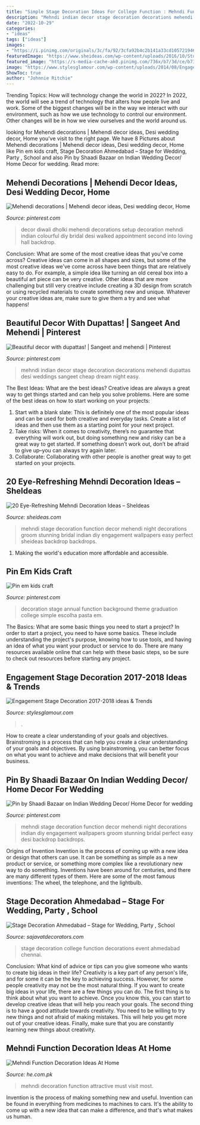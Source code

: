 ```yaml
---
title: "Simple Stage Decoration Ideas For College Function : Mehndi Function Decoration Ideas At Home"
description: "Mehndi indian decor stage decoration decorations mehendi dupattas desi weddings sangeet cheap dream night easy"
date: "2022-10-29"
categories:
- "ideas"
tags: ["ideas"]
images:
- "https://i.pinimg.com/originals/3c/fa/92/3cfa92b4c2b141a33cd1057219466471.jpg"
featuredImage: "https://www.sheideas.com/wp-content/uploads/2016/10/Stunning-Mehndi-Stage-for-Groom-and-Bridal.jpg"
featured_image: "https://s-media-cache-ak0.pinimg.com/736x/b7/3d/ce/b73dcef42f5d5db0d62bf400b84c312c.jpg"
image: "https://www.stylesglamour.com/wp-content/uploads/2014/08/Engagement-Stage-Decoration-ideas-57.jpg"
ShowToc: true
author: "Johnnie Ritchie"
---
```



Trending Topics: How will technology change the world in 2022?
In 2022, the world will see a trend of technology that alters how people live and work. Some of the biggest changes will be in the way we interact with our environment, such as how we use technology to control our environment. Other changes will be in how we view ourselves and the world around us.

	

		
looking for Mehendi decorations | Mehendi decor ideas, Desi wedding decor, Home you've visit to the right page. We have 8 Pictures about Mehendi decorations | Mehendi decor ideas, Desi wedding decor, Home like Pin em kids craft, Stage Decoration Ahmedabad – Stage for Wedding, Party , School and also Pin by Shaadi Bazaar on Indian Wedding Decor/ Home Decor for wedding. Read more:
		
    
## Mehendi Decorations | Mehendi Decor Ideas, Desi Wedding Decor, Home

<img loading=lazy src="https://i.pinimg.com/originals/3c/fa/92/3cfa92b4c2b141a33cd1057219466471.jpg" onerror="this.onerror=null;this.src='https://tse4.mm.bing.net/th?id=OIP.zlGJ8E9LvmgRiPj0JcxCRQHaHa&amp;pid=15.1';" alt="Mehendi decorations | Mehendi decor ideas, Desi wedding decor, Home">

_Source: pinterest.com_

>decor diwali dholki mehendi decorations setup decoration mehndi indian colourful diy bridal desi walked appointment second into loving hall backdrop. 

	

Conclusion: What are some of the most creative ideas that you've come across?
Creative ideas can come in all shapes and sizes, but some of the most creative ideas we've come across have been things that are relatively easy to do. For example, a simple idea like turning an old cereal box into a beautiful art piece can be very creative. Other ideas that are more challenging but still very creative include creating a 3D design from scratch or using recycled materials to create something new and unique. Whatever your creative ideas are, make sure to give them a try and see what happens!

    
## Beautiful Decor With Dupattas! | Sangeet And Mehendi | Pinterest

<img loading=lazy src="https://s-media-cache-ak0.pinimg.com/736x/b7/3d/ce/b73dcef42f5d5db0d62bf400b84c312c.jpg" onerror="this.onerror=null;this.src='https://tse4.mm.bing.net/th?id=OIP.dvoE6eWfbmv4vm5gZWqYhQHaLG&amp;pid=15.1';" alt="Beautiful decor with dupattas! | Sangeet and mehendi | Pinterest">

_Source: pinterest.com_

>mehndi indian decor stage decoration decorations mehendi dupattas desi weddings sangeet cheap dream night easy. 

	

The Best Ideas: What are the best ideas?
Creative ideas are always a great way to get things started and can help you solve problems. Here are some of the best ideas on how to start working on your projects: 
1. Start with a blank slate: This is definitely one of the most popular ideas and can be used for both creative and everyday tasks. Create a list of ideas and then use them as a starting point for your next project. 
2. Take risks: When it comes to creativity, there’s no guarantee that everything will work out, but doing something new and risky can be a great way to get started. If something doesn’t work out, don’t be afraid to give up–you can always try again later. 
3. Collaborate: Collaborating with other people is another great way to get started on your projects.

    
## 20 Eye-Refreshing Mehndi Decoration Ideas – SheIdeas

<img loading=lazy src="https://www.sheideas.com/wp-content/uploads/2016/10/Stunning-Mehndi-Stage-for-Groom-and-Bridal.jpg" onerror="this.onerror=null;this.src='https://tse1.mm.bing.net/th?id=OIP.mBFuRSN-acWkjdTEKs9z8QHaE7&amp;pid=15.1';" alt="20 Eye-Refreshing Mehndi Decoration Ideas – SheIdeas">

_Source: sheideas.com_

>mehndi stage decoration function decor mehendi night decorations groom stunning bridal indian diy engagement wallpapers easy perfect sheideas backdrop backdrops. 

	

1. Making the world's education more affordable and accessible. 

    
## Pin Em Kids Craft

<img loading=lazy src="https://i.pinimg.com/736x/45/10/4b/45104b0a2009b4066576e2d7ff7346fe.jpg" onerror="this.onerror=null;this.src='https://tse3.mm.bing.net/th?id=OIP.PG7FB_6Ygd2Z5k-HP7TAngHaHf&amp;pid=15.1';" alt="Pin em kids craft">

_Source: pinterest.com_

>decoration stage annual function background theme graduation college simple escolha pasta em. 

	

The Basics: What are some basic things you need to start a project?
In order to start a project, you need to have some basics. These include understanding the project's purpose, knowing how to use tools, and having an idea of what you want your product or service to do. There are many resources available online that can help with these basic steps, so be sure to check out resources before starting any project.

    
## Engagement Stage Decoration 2017-2018 Ideas &amp; Trends

<img loading=lazy src="https://www.stylesglamour.com/wp-content/uploads/2014/08/Engagement-Stage-Decoration-ideas-57.jpg" onerror="this.onerror=null;this.src='https://tse2.mm.bing.net/th?id=OIP.TkQjNKl-pUax9iHgL0nwwAHaE9&amp;pid=15.1';" alt="Engagement Stage Decoration 2017-2018 ideas &amp; Trends">

_Source: stylesglamour.com_

>. 

	

How to create a clear understanding of your goals and objectives.
Brainstroming is a process that can help you create a clear understanding of your goals and objectives. By using brainstroming, you can better focus on what you want to achieve and make decisions that will benefit your business.

    
## Pin By Shaadi Bazaar On Indian Wedding Decor/ Home Decor For Wedding

<img loading=lazy src="https://i.pinimg.com/originals/28/6d/1d/286d1d71857593fd6bd232502ba26c9d.jpg" onerror="this.onerror=null;this.src='https://tse2.mm.bing.net/th?id=OIP.6-NkOhKrpxigbIRwu86H4QHaE7&amp;pid=15.1';" alt="Pin by Shaadi Bazaar on Indian Wedding Decor/ Home Decor for wedding">

_Source: pinterest.com_

>mehndi stage decoration function decor mehendi night decorations indian diy engagement wallpapers groom stunning bridal perfect easy desi backdrop backdrops. 

	

Origins of Invention
Invention is the process of coming up with a new idea or design that others can use. It can be something as simple as a new product or service, or something more complex like a revolutionary new way to do something. Inventions have been around for centuries, and there are many different types of them. Here are some of the most famous inventions: The wheel, the telephone, and the lightbulb.

    
## Stage Decoration Ahmedabad – Stage For Wedding, Party , School

<img loading=lazy src="http://www.sajavatdecorators.com/images/gallery/stage-decoration/s-5.jpg" onerror="this.onerror=null;this.src='https://tse1.mm.bing.net/th?id=OIP.ZDD37s6NVMST8Agp9cjkkgHaE5&amp;pid=15.1';" alt="Stage Decoration Ahmedabad – Stage for Wedding, Party , School">

_Source: sajavatdecorators.com_

>stage decoration college function decorations event ahmedabad chennai. 

	

Conclusion: What kind of advice or tips can you give someone who wants to create big ideas in their life?
Creativity is a key part of any person's life, and for some it can be the key to achieving success. However, for some people creativity may not be the most natural thing. If you want to create big ideas in your life, there are a few things you can do. The first thing is to think about what you want to achieve. Once you know this, you can start to develop creative ideas that will help you reach your goals. The second thing is to have a good attitude towards creativity. You need to be willing to try new things and not afraid of making mistakes. This will help you get more out of your creative ideas. Finally, make sure that you are constantly learning new things about creativity.

    
## Mehndi Function Decoration Ideas At Home

<img loading=lazy src="https://he.com.pk/wp-content/uploads/2012/11/Mehndi-Function-Decoration-Ideas-At-Home-0012.jpg" onerror="this.onerror=null;this.src='https://tse3.mm.bing.net/th?id=OIP.Sh8nQozHlPvkIq7lJiZ8hAAAAA&amp;pid=15.1';" alt="Mehndi Function Decoration Ideas At Home">

_Source: he.com.pk_

>mehndi decoration function attractive must visit most. 

	

Invention is the process of making something new and useful. Invention can be found in everything from medicines to machines to cars. It's the ability to come up with a new idea that can make a difference, and that's what makes us human.

